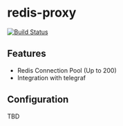 # redis-proxy
[![Build Status](https://travis-ci.org/luoxiaojun1992/redis-proxy.svg?branch=master)](https://travis-ci.org/luoxiaojun1992/redis-proxy)

## Features
+ Redis Connection Pool (Up to 200)
+ Integration with telegraf

## Configuration
TBD
